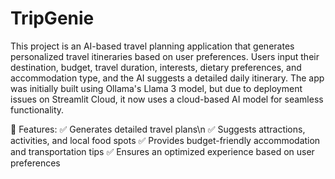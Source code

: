 # TripGenie

This project is an AI-based travel planning application that generates personalized travel itineraries based on user preferences. Users input their destination, budget, travel duration, interests, dietary preferences, and accommodation type, and the AI suggests a detailed daily itinerary. The app was initially built using Ollama's Llama 3 model, but due to deployment issues on Streamlit Cloud, it now uses a cloud-based AI model for seamless functionality.

🔹 Features:
✅ Generates detailed travel plans\n
✅ Suggests attractions, activities, and local food spots
✅ Provides budget-friendly accommodation and transportation tips
✅ Ensures an optimized experience based on user preferences

